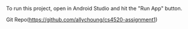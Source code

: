 To run this project, open in Android Studio and hit the "Run App" button.

Git Repo(https://github.com/allychoung/cs4520-assignment1)